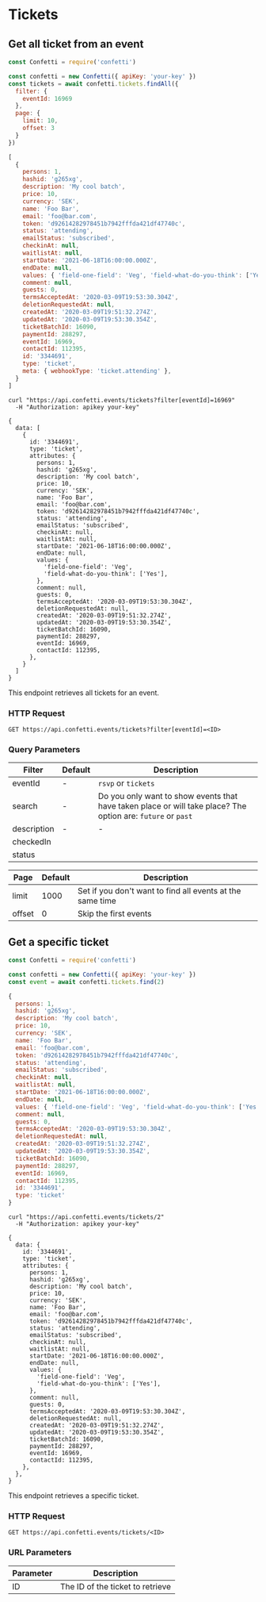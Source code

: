# Tickets



## Get all ticket from an event


```javascript
const Confetti = require('confetti')

const confetti = new Confetti({ apiKey: 'your-key' })
const tickets = await confetti.tickets.findAll({
  filter: {
    eventId: 16969
  },
  page: {
    limit: 10,
    offset: 3
  }
})
```
```javascript
[
  {
    persons: 1,
    hashid: 'g265xg',
    description: 'My cool batch',
    price: 10,
    currency: 'SEK',
    name: 'Foo Bar',
    email: 'foo@bar.com',
    token: 'd92614282978451b7942fffda421df47740c',
    status: 'attending',
    emailStatus: 'subscribed',
    checkinAt: null,
    waitlistAt: null,
    startDate: '2021-06-18T16:00:00.000Z',
    endDate: null,
    values: { 'field-one-field': 'Veg', 'field-what-do-you-think': ['Yes'] },
    comment: null,
    guests: 0,
    termsAcceptedAt: '2020-03-09T19:53:30.304Z',
    deletionRequestedAt: null,
    createdAt: '2020-03-09T19:51:32.274Z',
    updatedAt: '2020-03-09T19:53:30.354Z',
    ticketBatchId: 16090,
    paymentId: 288297,
    eventId: 16969,
    contactId: 112395,
    id: '3344691',
    type: 'ticket',
    meta: { webhookType: 'ticket.attending' },
  }
]
```


```shell
curl "https://api.confetti.events/tickets?filter[eventId]=16969"
  -H "Authorization: apikey your-key"
```
```shell
{
  data: [
    {
      id: '3344691',
      type: 'ticket',
      attributes: {
        persons: 1,
        hashid: 'g265xg',
        description: 'My cool batch',
        price: 10,
        currency: 'SEK',
        name: 'Foo Bar',
        email: 'foo@bar.com',
        token: 'd92614282978451b7942fffda421df47740c',
        status: 'attending',
        emailStatus: 'subscribed',
        checkinAt: null,
        waitlistAt: null,
        startDate: '2021-06-18T16:00:00.000Z',
        endDate: null,
        values: {
          'field-one-field': 'Veg',
          'field-what-do-you-think': ['Yes'],
        },
        comment: null,
        guests: 0,
        termsAcceptedAt: '2020-03-09T19:53:30.304Z',
        deletionRequestedAt: null,
        createdAt: '2020-03-09T19:51:32.274Z',
        updatedAt: '2020-03-09T19:53:30.354Z',
        ticketBatchId: 16090,
        paymentId: 288297,
        eventId: 16969,
        contactId: 112395,
      },
    }
  ]
}
```

This endpoint retrieves all tickets for an event.

### HTTP Request

`GET https://api.confetti.events/tickets?filter[eventId]=<ID>`

### Query Parameters

Filter | Default | Description
--------- | ------- | -----------
eventId | - | `rsvp` or `tickets`
search | - | Do you only want to show events that have taken place or will take place? The option are: `future` or `past`
description | - | -
checkedIn | | 
status | |


Page | Default | Description
--------- | ------- | -----------
limit | 1000 | Set if you don't want to find all events at the same time
offset | 0 | Skip the first events 




## Get a specific ticket

```javascript
const Confetti = require('confetti')

const confetti = new Confetti({ apiKey: 'your-key' })
const event = await confetti.tickets.find(2)
```
```javascript
{
  persons: 1,
  hashid: 'g265xg',
  description: 'My cool batch',
  price: 10,
  currency: 'SEK',
  name: 'Foo Bar',
  email: 'foo@bar.com',
  token: 'd92614282978451b7942fffda421df47740c',
  status: 'attending',
  emailStatus: 'subscribed',
  checkinAt: null,
  waitlistAt: null,
  startDate: '2021-06-18T16:00:00.000Z',
  endDate: null,
  values: { 'field-one-field': 'Veg', 'field-what-do-you-think': ['Yes'] },
  comment: null,
  guests: 0,
  termsAcceptedAt: '2020-03-09T19:53:30.304Z',
  deletionRequestedAt: null,
  createdAt: '2020-03-09T19:51:32.274Z',
  updatedAt: '2020-03-09T19:53:30.354Z',
  ticketBatchId: 16090,
  paymentId: 288297,
  eventId: 16969,
  contactId: 112395,
  id: '3344691',
  type: 'ticket'
}
```


```shell
curl "https://api.confetti.events/tickets/2"
  -H "Authorization: apikey your-key"
```
```shell
{
  data: {
    id: '3344691',
    type: 'ticket',
    attributes: {
      persons: 1,
      hashid: 'g265xg',
      description: 'My cool batch',
      price: 10,
      currency: 'SEK',
      name: 'Foo Bar',
      email: 'foo@bar.com',
      token: 'd92614282978451b7942fffda421df47740c',
      status: 'attending',
      emailStatus: 'subscribed',
      checkinAt: null,
      waitlistAt: null,
      startDate: '2021-06-18T16:00:00.000Z',
      endDate: null,
      values: {
        'field-one-field': 'Veg',
        'field-what-do-you-think': ['Yes'],
      },
      comment: null,
      guests: 0,
      termsAcceptedAt: '2020-03-09T19:53:30.304Z',
      deletionRequestedAt: null,
      createdAt: '2020-03-09T19:51:32.274Z',
      updatedAt: '2020-03-09T19:53:30.354Z',
      ticketBatchId: 16090,
      paymentId: 288297,
      eventId: 16969,
      contactId: 112395,
    },
  },
}
```


This endpoint retrieves a specific ticket.


### HTTP Request

`GET https://api.confetti.events/tickets/<ID>`

### URL Parameters

Parameter | Description
--------- | -----------
ID | The ID of the ticket to retrieve